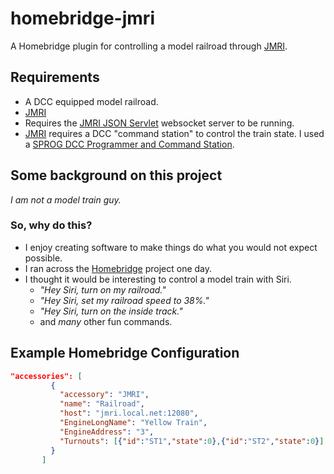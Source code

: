# homebridge-jmri #

A Homebridge plugin for controlling a model railroad through [JMRI](http://jmri.org/).

## Requirements ##
* A DCC equipped model railroad.
* [JMRI](http://jmri.org/)
* Requires the [JMRI JSON Servlet](http://jmri.org/help/en/html/web/JsonServlet.shtml) websocket server to be running. 
* [JMRI](http://jmri.org/) requires a DCC "command station" to control the train state. I used a [SPROG DCC Programmer and Command Station](http://www.sprog.us.com). 

## Some background on this project ##

_I am not a model train guy._

### So, why do this? ###

* I enjoy creating software to make things do what you would not expect possible.
* I ran across the [Homebridge](https://github.com/nfarina/homebridge) project one day.
* I thought it would be interesting to control a model train with Siri.
	* _"Hey Siri, turn on my railroad."_
	* _"Hey Siri, set my railroad speed to 38%."_
	* _"Hey Siri, turn on the inside track."_ 
	* and _many_ other fun commands.

## Example Homebridge Configuration ##


```json
"accessories": [
         {
           "accessory": "JMRI",
           "name": "Railroad",
           "host": "jmri.local.net:12080",
           "EngineLongName": "Yellow Train",
		   "EngineAddress": "3",
           "Turnouts": [{"id":"ST1","state":0},{"id":"ST2","state":0}]
         }
       ]
```


